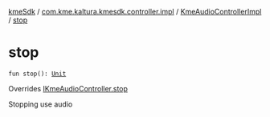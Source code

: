 [kmeSdk](../../index.md) / [com.kme.kaltura.kmesdk.controller.impl](../index.md) / [KmeAudioControllerImpl](index.md) / [stop](./stop.md)

# stop

`fun stop(): `[`Unit`](https://kotlinlang.org/api/latest/jvm/stdlib/kotlin/-unit/index.html)

Overrides [IKmeAudioController.stop](../../com.kme.kaltura.kmesdk.controller/-i-kme-audio-controller/stop.md)

Stopping use audio

